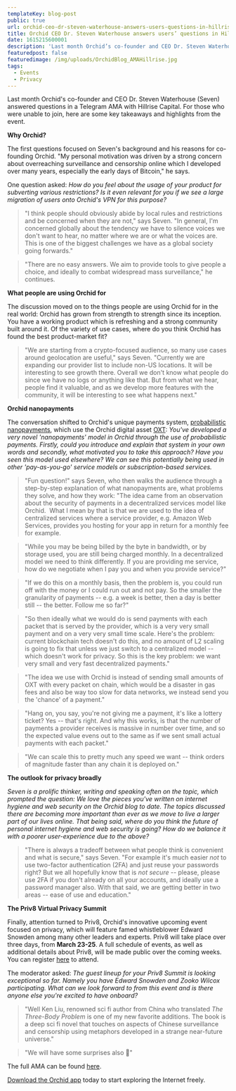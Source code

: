 ```yaml
---
templateKey: blog-post
public: true
url: orchid-ceo-dr-steven-waterhouse-answers-users-questions-in-hillrise-capital-ama
title: Orchid CEO Dr. Steven Waterhouse answers users’ questions in Hillrise Capital AMA
date: 1615215600001
description: 'Last month Orchid’s co-founder and CEO Dr. Steven Waterhouse (Seven) answered questions in a Telegram AMA with Hillrise Capital.'
featuredpost: false
featuredimage: /img/uploads/OrchidBlog_AMAHillrise.jpg
tags:
  - Events
  - Privacy
---
```

Last month Orchid's co-founder and CEO Dr. Steven Waterhouse (Seven) answered questions in a Telegram AMA with Hillrise Capital. For those who were unable to join, here are some key takeaways and highlights from the event.

**Why Orchid?**

The first questions focused on Seven's background and his reasons for co-founding Orchid. "My personal motivation was driven by a strong concern about overreaching surveillance and censorship online which I developed over many years, especially the early days of Bitcoin," he says.

One question asked: *How do you feel about the usage of your product for subverting various restrictions? Is it even relevant for you if we see a large migration of users onto Orchid's VPN for this purpose?*

> "I think people should obviously abide by local rules and restrictions and be concerned when they are not," says Seven. "In general, I'm concerned globally about the tendency we have to silence voices we don't want to hear, no matter where we are or what the voices are. This is one of the biggest challenges we have as a global society going forwards."

> "There are no easy answers. We aim to provide tools to give people a choice, and ideally to combat widespread mass surveillance," he continues.

**What people are using Orchid for**

The discussion moved on to the things people are using Orchid for in the real world: Orchid has grown from strength to strength since its inception. You have a working product which is refreshing and a strong community built around it. Of the variety of use cases, where do you think Orchid has found the best product-market fit?

> "We are starting from a crypto-focused audience, so many use cases around geolocation are useful," says Seven. "Currently we are expanding our provider list to include non-US locations. It will be interesting to see growth there. Overall we don't know what people do since we have no logs or anything like that. But from what we hear, people find it valuable, and as we develop more features with the community, it will be interesting to see what happens next."

**Orchid nanopayments**

The conversation shifted to Orchid's unique payments system, [probabilistic nanopayments](/introducing-nanopayments/), which use the Orchid digital asset [OXT](https://www.orchid.com/oxt): *You've developed a very novel 'nanopayments' model in Orchid through the use of probabilistic payments. Firstly, could you introduce and explain that system in your own words and secondly, what motivated you to take this approach? Have you seen this model used elsewhere? We can see this potentially being used in other 'pay-as-you-go' service models or subscription-based services.*

> "Fun question!" says Seven, who then walks the audience through a step-by-step explanation of what nanopayments are, what problems they solve, and how they work: "The idea came from an observation about the security of payments in a decentralized services model like Orchid.  What I mean by that is that we are used to the idea of centralized services where a service provider, e.g. Amazon Web Services, provides you hosting for your app in return for a monthly fee for example.

> "While you may be being billed by the byte in bandwidth, or by storage used, you are still being charged monthly. In a decentralized model we need to think differently. If you are providing me service, how do we negotiate when I pay you and when you provide service?"

> "If we do this on a monthly basis, then the problem is, you could run off with the money or I could run out and not pay. So the smaller the granularity of payments -- e.g. a week is better, then a day is better still -- the better. Follow me so far?"

> "So then ideally what we would do is send payments with each packet that is served by the provider, which is a very very small payment and on a very very small time scale. Here's the problem: current blockchain tech doesn't do this, and no amount of L2 scaling is going to fix that unless we just switch to a centralized model -- which doesn't work for privacy. So this is the key problem: we want very small and very fast decentralized payments."

> "The idea we use with Orchid is instead of sending small amounts of OXT with every packet on chain, which would be a disaster in gas fees and also be way too slow for data networks, we instead send you the 'chance' of a payment."

> "Hang on, you say, you're not giving me a payment, it's like a lottery ticket? Yes -- that's right. And why this works, is that the number of payments a provider receives is massive in number over time, and so the expected value evens out to the same as if we sent small actual payments with each packet."

> "We can scale this to pretty much any speed we want -- think orders of magnitude faster than any chain it is deployed on."

**The outlook for privacy broadly**

*Seven is a prolific thinker, writing and speaking often on the topic, which prompted the question: We love the pieces you've written on internet hygiene and web security on the Orchid blog to date. The topics discussed there are becoming more important than ever as we move to live a larger part of our lives online. That being said, where do you think the future of personal internet hygiene and web security is going? How do we balance it with a poorer user-experience due to the above?*

> "There is always a tradeoff between what people think is convenient and what is secure," says Seven. "For example it's much easier *not* to use two-factor authentication (2FA) and just reuse your passwords right? But we all hopefully know that is *not secure* -- please, please use 2FA if you don't already on all your accounts, and ideally use a password manager also. With that said, we are getting better in two areas -- ease of use and education."

**The Priv8 Virtual Privacy Summit**

Finally, attention turned to Priv8, Orchid's innovative upcoming event focused on privacy, which will feature famed whistleblower Edward Snowden among many other leaders and experts. Priv8 will take place over three days, from **March 23-25**. A full schedule of events, as well as additional details about Priv8, will be made public over the coming weeks. You can register [here](https://www.orchid.com/priv8) to attend.

The moderator asked: *The guest lineup for your Priv8 Summit is looking exceptional so far. Namely you have Edward Snowden and Zooko Wilcox participating. What can we look forward to from this event and is there anyone else you're excited to have onboard?*

> "Well Ken Liu, renowned sci fi author from China who translated *The Three-Body Problem* is one of my new favorite additions. The book is a deep sci fi novel that touches on aspects of Chinese surveillance and censorship using metaphors developed in a strange near-future universe."

> "We will have some surprises also 🙂"

The full AMA can be found [here](https://t.me/hillrisecapitalchat/36172). 

[Download the Orchid app](https://www.orchid.com/download) today to start exploring the Internet freely.
